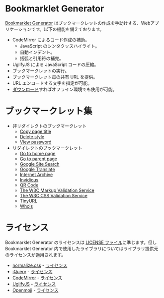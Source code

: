 <!-- Document: readme.md

	「Bookmarklet Generator」の日本語マニュアル。

	Metadata:

		id - 6ed745e6-ba1a-4d85-8bdb-046d72d04f51
		author - <qq542vev at https://purl.org/meta/me/>
		version - 0.1.0
		date - 2023-03-26
		since - 2020-04-20
		copyright - Copyright (C) 2020-2023 qq542vev. Some rights reserved.
		license - <CC-BY at https://creativecommons.org/licenses/by/4.0/>
		package - bookmarklet-generator

	See Also:

		* <Project homepage at https://github.com/qq542vev/bookmarklet-generator>
		* <Bug report at https://github.com/qq542vev/bookmarklet-generator/issues>
-->

# Bookmarklet Generator

[Bookmarklet Generator](https://purl.org/meta/bookmarklet-generator/) はブックマークレットの作成を手助けする、Webアプリケーションです。以下の機能を備えております。

 * CodeMirror によるコード作成の補助。
   * JavaScript のシンタクッスハイライト。
   * 自動インデント。
   * 括弧と引用符の補完。
 * UglifyJS による JavaScript コードの圧縮。
 * ブックマークレットの実行。
 * ブックマークレット毎の共有 URL を提供。
 * URL エンコードする文字を指定が可能。
 * [ダウンロード](https://purl.org/meta/bookmarklet-generator/download)すればオフライン環境でも使用が可能。

# ブックマークレット集

 * 非リダイレクトのブックマークレット
   * [Copy page title](https://purl.org/meta/bookmarklet-generator/#code=%28function%28%29%20%7B%0D%0A%20%20%20%20if%28window.clipboardData%29%20%7B%0D%0A%20%20%20%20%20%20%20%20window.clipboardData.setData%28%22Text%22%2C%20document.title%29%3B%0D%0A%20%20%20%20%7D%20else%20if%28navigator.clipboard%29%20%7B%0D%0A%20%20%20%20%20%20%20%20navigator.clipboard.writeText%28document.title%29%3B%0D%0A%20%20%20%20%7D%20else%20%7B%0D%0A%20%20%20%20%20%20%20%20prompt%28%22Select%20and%20copy%20the%20text.%22%2C%20document.title%29%3B%0D%0A%20%20%20%20%7D%0D%0A%7D%29%28%29%3B&name=Copy%20page%20title&optimize=uglifyjs)
   * [Delete style](https://purl.org/meta/bookmarklet-generator/#code=%28function%28%29%20%7B%0D%0A%20%20%20%20var%20d%20%3D%20document%3B%0D%0A%0D%0A%20%20%20%20Array.prototype.map.call%28d.querySelectorAll%28%22link%5Brel~%3D%27stylesheet%27%5D%2C%20style%22%29%2C%20function%28element%29%20%7B%0D%0A%20%20%20%20%20%20%20%20element.remove%28%29%3B%0D%0A%20%20%20%20%7D%29%3B%0D%0A%0D%0A%20%20%20%20Array.prototype.map.call%28d.querySelectorAll%28%22*%5Bstyle%5D%22%29%2C%20function%28element%29%20%7B%0D%0A%20%20%20%20%20%20%20%20element.removeAttribute%28%22style%22%29%3B%0D%0A%20%20%20%20%7D%29%3B%0D%0A%7D%29%28%29%3B&name=Delete%20style&optimize=uglifyjs)
   * [View password](https://purl.org/meta/bookmarklet-generator/#code=%28function%28%29%20%7B%0D%0A%20%20%20%20Array.prototype.map.call%28document.querySelectorAll%28%22input%5Btype%3D%27password%27%5D%22%29%2C%20function%28input%29%20%7B%0D%0A%20%20%20%20%20%20%20%20input.type%20%3D%20%22text%22%3B%0D%0A%20%20%20%20%7D%29%3B%0D%0A%7D%29%28%29%3B&name=View%20password&optimize=uglifyjs)
 * リダイレクトのブックマークレット
   * [Go to home page](https://purl.org/meta/bookmarklet-generator/#code=%28function%28%29%20%7B%0D%0A%20%20%20%20var%20d%20%3D%20document%2C%20l%20%3D%20location%3B%0D%0A%20%20%20%20var%20u%20%3D%20%28d.activeElement%20%26%26%20d.activeElement.href%29%20%3F%20d.activeElement%20%3A%20l%3B%0D%0A%0D%0A%20%20%20%20l.href%20%3D%20u.protocol%20%2B%20%22%2F%2F%22%20%2B%20u.host%20%2B%20%22%2F%22%3B%0D%0A%7D%29%28%29%3B&name=Go%20to%20home%20page&optimize=uglifyjs)
   * [Go to parent page](https://purl.org/meta/bookmarklet-generator/#code=%28function%28%29%20%7B%0D%0A%20%20%20%20var%20d%20%3D%20document%2C%20l%20%3D%20location%3B%0D%0A%20%20%20%20var%20u%20%3D%20%28d.activeElement%20%26%26%20d.activeElement.href%29%20%3F%20d.activeElement%20%3A%20l%3B%0D%0A%0D%0A%20%20%20%20l.href%20%3D%20u.protocol%20%2B%20%22%2F%2F%22%20%2B%20u.host%20%2B%20u.pathname.replace%28%2F%5C%2F%2B%2Fg%2C%20%22%2F%22%29.replace%28%2F%5B%5E%5C%2F%5D%2B%5C%2F*%24%2F%2C%20%22%22%29%3B%0D%0A%7D%29%28%29%3B&name=Go%20to%20parent%20page&optimize=uglifyjs)
   * [Google Site Search](https://purl.org/meta/bookmarklet-generator/#code=%28function%28%29%20%7B%0D%0A%20%20%20%20var%20d%20%3D%20document%2C%20l%20%3D%20location%3B%0D%0A%20%20%20%20var%20domain%20%3D%20%28d.activeElement%20%26%26%20d.activeElement.hostname%29%20%3F%20d.activeElement.hostname%20%3A%20l.hostname%3B%0D%0A%20%20%20%20var%20url%20%3D%20%22https%3A%2F%2Fwww.google.com%2Fsearch%3Fq%3Dsite%253A%22%20%2B%20domain%20%2B%20%22%2520%22%3B%0D%0A%20%20%20%20var%20query%20%3D%20prompt%28%22Search%20within%20%22%20%2B%20domain%20%2B%20%22%20using%20Google.%22%2C%20%22%22%29%3B%0D%0A%0D%0A%20%20%20%20if%28query%20!%3D%3D%20null%29%20%7B%0D%0A%20%20%20%20%20%20%20%20l.href%20%3D%20url%20%2B%20query%3B%0D%0A%20%20%20%20%7D%0D%0A%7D%29%28%29%3B&name=Google%20Site%20Search&optimize=uglifyjs)
   * [Google Translate](https://purl.org/meta/bookmarklet-generator/#code=%28function%28%29%20%7B%0D%0A%20%20%20%20var%20d%20%3D%20document%2C%20l%20%3D%20location%2C%20nav%20%3D%20navigator%3B%0D%0A%20%20%20%20var%20lang%20%3D%20nav.language%20%7C%7C%20%28nav.languages%20%26%26%20nav.languages%5B0%5D%29%20%7C%7C%20nav.userLanguage%20%7C%7C%20nav.browserLanguage%20%7C%7C%20%22en%22%3B%0D%0A%20%20%20%20var%20select%20%3D%20d.getSelection%28%29.toString%28%29%3B%0D%0A%0D%0A%20%20%20%20if%28select%29%20%7B%0D%0A%20%20%20%20%20%20%20%20var%20url%20%3D%20%22https%3A%2F%2Ftranslate.google.com%2F%3Fsl%3Dauto%26tl%3D%22%20%2B%20lang%20%2B%20%22%26text%3D%22%3B%0D%0A%0D%0A%20%20%20%20%20%20%20%20l.href%20%3D%20url%20%2B%20encodeURIComponent%28select%29%3B%0D%0A%20%20%20%20%7D%20else%20%7B%0D%0A%20%20%20%20%20%20%20%20var%20url%20%3D%20%22https%3A%2F%2Ftranslate.google.com%2Ftranslate%3Fsl%3Dauto%26tl%3D%22%20%2B%20lang%20%2B%20%22%26u%3D%22%3B%0D%0A%20%20%20%20%20%20%20%20var%20href%20%3D%20%28d.activeElement%20%26%26%20d.activeElement.href%29%20%3F%20d.activeElement.href%20%3A%20l.href%3B%0D%0A%0D%0A%20%20%20%20%20%20%20%20l.href%20%3D%20url%20%2B%20encodeURIComponent%28href%29%3B%0D%0A%20%20%20%20%7D%0D%0A%7D%29%28%29%3B&name=Google%20Translate&optimize=uglifyjs)
   * [Internet Archive](https://purl.org/meta/bookmarklet-generator/#code=%28function%28%29%20%7B%0D%0A%20%20%20%20var%20d%20%3D%20document%2C%20l%20%3D%20location%3B%0D%0A%20%20%20%20var%20url%20%3D%20%22https%3A%2F%2Fweb.archive.org%2Fweb%2F*%2F%22%3B%0D%0A%20%20%20%20var%20href%20%3D%20%28d.activeElement%20%26%26%20d.activeElement.href%29%20%3F%20d.activeElement.href%20%3A%20l.href%3B%0D%0A%0D%0A%20%20%20%20l.href%20%3D%20url%20%2B%20href%3B%0D%0A%7D%29%28%29%3B&name=Internet%20Archive&optimize=uglifyjs)
   * [Invidious](https://purl.org/meta/bookmarklet-generator/#code=%28function%28%29%20%7B%0D%0A%20%20%20%20var%20d%20%3D%20document%2C%20l%20%3D%20location%3B%0D%0A%20%20%20%20var%20url%20%3D%20%22https%3A%2F%2Fredirect.invidious.io%22%3B%0D%0A%20%20%20%20var%20u%20%3D%20%28d.activeElement%20%26%26%20d.activeElement.href%29%20%3F%20d.activeElement%20%3A%20l%3B%0D%0A%0D%0A%20%20%20%20l.href%20%3D%20url%20%2B%20u.pathname%20%2B%20u.search%20%2B%20u.hash%3B%0D%0A%7D%29%28%29%3B&name=Invidious&optimize=uglifyjs)
   * [QR Code](https://purl.org/meta/bookmarklet-generator/#code=%28function%28%29%20%7B%0D%0A%20%20%20%20var%20d%20%3D%20document%2C%20l%20%3D%20location%3B%0D%0A%20%20%20%20var%20url%20%3D%20%22https%3A%2F%2Fchart.googleapis.com%2Fchart%3Fchs%3D480x480%26cht%3Dqr%26chl%3D%22%3B%0D%0A%20%20%20%20var%20href%20%3D%20%28d.activeElement%20%26%26%20d.activeElement.href%29%20%3F%20d.activeElement.href%20%3A%20l.href%3B%0D%0A%0D%0A%20%20%20%20l.href%20%3D%20url%20%2B%20encodeURIComponent%28href%29%3B%0D%0A%7D%29%28%29%3B&name=QR%20Code&optimize=uglifyjs)
   * [The W3C Markup Validation Service](https://purl.org/meta/bookmarklet-generator/#code=%28function%28%29%20%7B%0D%0A%20%20%20%20var%20d%20%3D%20document%2C%20l%20%3D%20location%3B%0D%0A%20%20%20%20var%20url%20%3D%20%22https%3A%2F%2Fvalidator.w3.org%2Fcheck%3Furi%3D%22%3B%0D%0A%20%20%20%20var%20href%20%3D%20%28d.activeElement%20%26%26%20d.activeElement.href%29%20%3F%20d.activeElement.href%20%3A%20l.href%3B%0D%0A%0D%0A%20%20%20%20l.href%20%3D%20url%20%2B%20encodeURIComponent%28href%29%3B%0D%0A%7D%29%28%29%3B&name=The%20W3C%20Markup%20Validation%20Service&optimize=uglifyjs)
   * [The W3C CSS Validation Service](https://purl.org/meta/bookmarklet-generator/#code=%28function%28%29%20%7B%0D%0A%20%20%20%20var%20d%20%3D%20document%2C%20l%20%3D%20location%3B%0D%0A%20%20%20%20var%20url%20%3D%20%22https%3A%2F%2Fjigsaw.w3.org%2Fcss-validator%2Fvalidator%3Furi%3D%22%3B%0D%0A%20%20%20%20var%20href%20%3D%20%28d.activeElement%20%26%26%20d.activeElement.href%29%20%3F%20d.activeElement.href%20%3A%20l.href%3B%0D%0A%0D%0A%20%20%20%20l.href%20%3D%20url%20%2B%20encodeURIComponent%28href%29%3B%0D%0A%7D%29%28%29%3B&name=The%20W3C%20CSS%20Validation%20Service&optimize=uglifyjs)
   * [TinyURL](https://purl.org/meta/bookmarklet-generator/#code=%28function%28%29%20%7B%0D%0A%20%20%20%20var%20d%20%3D%20document%2C%20l%20%3D%20location%3B%0D%0A%20%20%20%20var%20url%20%3D%20%22https%3A%2F%2Ftinyurl.com%2Fapi-create.php%3Furl%3D%22%3B%0D%0A%20%20%20%20var%20href%20%3D%20%28d.activeElement%20%26%26%20d.activeElement.href%29%20%3F%20d.activeElement.href%20%3A%20l.href%3B%0D%0A%0D%0A%20%20%20%20l.href%20%3D%20url%20%2B%20encodeURIComponent%28href%29%3B%0D%0A%7D%29%28%29%3B&name=TinyURL&optimize=uglifyjs)
   * [Whois](https://purl.org/meta/bookmarklet-generator/#code=%28function%28%29%20%7B%0D%0A%20%20%20%20var%20d%20%3D%20document%2C%20l%20%3D%20location%3B%0D%0A%20%20%20%20var%20url%20%3D%20%22https%3A%2F%2Fwww.whois.com%2Fwhois%2F%22%3B%0D%0A%20%20%20%20var%20domain%20%3D%20%28d.activeElement%20%26%26%20d.activeElement.hostname%29%20%3F%20d.activeElement.hostname%20%3A%20l.hostname%3B%0D%0A%0D%0A%20%20%20%20l.href%20%3D%20url%20%2B%20domain%3B%0D%0A%7D%29%28%29%3B&name=Whois&optimize=uglifyjs)

# ライセンス

Bookmarklet Generator のライセンスは [LICENSE ファイル](LICENSE)に準じます。但し Bookmarklet Generator 内で使用したライブラリについてはライブラリ提供元のライセンスが適用されます。

 * [normalize.css](https://necolas.github.io/normalize.css/) - [ライセンス](licenses/normalize.css.md)
 * [jQuery](https://jquery.com/) - [ライセンス](licenses/jquery.txt)
 * [CodeMirror](https://codemirror.net/5/) - [ライセンス](licenses/codemirror.txt)
 * [UglifyJS](https://lisperator.net/uglifyjs/) - [ライセンス](licenses/uglify-js.txt)
 * [Openmoji](https://openmoji.org/) - [ライセンス](licenses/openmoji.txt)
